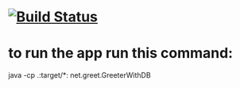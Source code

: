 # [![Build Status](https://travis-ci.org/Ayabonga2017/greetings-in-java.svg?branch=master)](https://travis-ci.org/Ayabonga2017/greetings-in-java)

# to run the app run this command:

java -cp .:target/*: net.greet.GreeterWithDB
